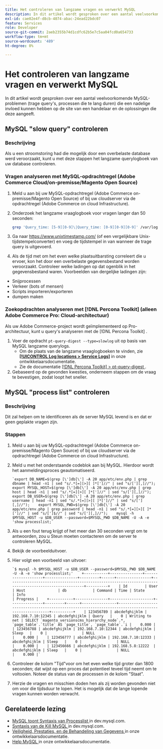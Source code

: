 ```yaml
---
title: Het controleren van langzame vragen en verwerkt MySQL
description: In dit artikel wordt gesproken over een aantal veelvoorkomende MySQL-problemen (trage query's, processen die te lang duren) die een nadelige invloed kunnen hebben op de site van een handelaar en de oplossingen die deze aangeeft.
exl-id: cae02e4f-d8cb-4074-abac-24ead22bdc07
feature: Services
role: Developer
source-git-commit: 2aeb2355b74d1cdfc62b5e7c5aa04fcd0a654733
workflow-type: tm+mt
source-wordcount: '489'
ht-degree: 0%

---
```


# Het controleren van langzame vragen en verwerkt MySQL

In dit artikel wordt gesproken over een aantal veelvoorkomende MySQL-problemen (trage query&#39;s, processen die te lang duren) die een nadelige invloed kunnen hebben op de site van een handelaar en de oplossingen die deze aangeeft.

## MySQL &quot;slow query&quot; controleren

### Beschrijving

Als u een stroomstoring had die mogelijk door een overbelaste database werd veroorzaakt, kunt u met deze stappen het langzame querylogboek van uw database controleren.

### Vragen analyseren met MySQL-opdrachtregel (Adobe Commerce Cloud/on-premisse/Magento Open Source)

1. Meld u aan bij uw MySQL-opdrachtregel (Adobe Commerce on-premisse/Magento Open Source) of bij uw cloudserver via de opdrachtregel (Adobe Commerce on cloud Infrastructure).
1. Onderzoek het langzame vraaglogboek voor vragen langer dan 50 seconden:

   ```bash
   grep 'Query_time: [5-9][0-9]\|Query_time: [0-9][0-9][0-9]' /var/log/mysql/mysql-slow.log -A 3
   ```

1. Ga naar <https://www.unixtimestamp.com/> (of een vergelijkbare Unix-tijdstempelconverter) en voeg de tijdstempel in van wanneer de trage query is uitgevoerd.
1. Als de tijd met om het even welke plaatsuitbarsting correleert die u ervoer, kon het door een overbelaste gegevensbestand worden veroorzaakt. Controleer welke ladingen op dat ogenblik in het gegevensbestand waren. Voorbeelden van dergelijke ladingen zijn:

* Snijprocessen
* Verkeer (bots of mensen)
* Scripts importeren/exporteren
* dumpen maken


### Zoekopdrachten analyseren met [!DNL Percona Toolkit] (alleen Adobe Commerce Pro: Cloud-architectuur)

Als uw Adobe Commerce-project wordt geïmplementeerd op Pro-architectuur, kunt u query&#39;s analyseren met de [!DNL Percona Toolkit] .

1. Voer de opdracht `pt-query-digest --type=slowlog` uit op basis van MySQL langzame querylogs.
   * Om de plaats van de langzame vraaglogboeken te vinden, zie **[[!UICONTROL Log locations > Service Logs]](https://experienceleague.adobe.com/docs/commerce-cloud-service/user-guide/develop/test/log-locations.html?lang=nl-NL)** in onze ontwikkelaarsdocumentatie.
   * Zie de documentatie [[!DNL Percona Toolkit] > pt-query-digest ](https://www.percona.com/doc/percona-toolkit/LATEST/pt-query-digest.html#pt-query-digest) .
1. Gebaseerd op de gevonden kwesties, onderneem stappen om de vraag te bevestigen, zodat loopt het sneller.

## MySQL &quot;process list&quot; controleren

### Beschrijving

Dit zal helpen om te identificeren als de server MySQL levend is en dat er geen geplakte vragen zijn.

### Stappen

1. Meld u aan bij uw MySQL-opdrachtregel (Adobe Commerce on-premisse/Magento Open Source) of bij uw cloudserver via de opdrachtregel (Adobe Commerce on cloud Infrastructure).
1. Meld u met het onderstaande codeblok aan bij MySQL. Hierdoor wordt het aanmeldingsproces geautomatiseerd.

   ```MySQL
   `export DB_NAME=$(grep [\']db[\'] -A 20 app/etc/env.php | grep dbname | head -n1 | sed "s/.*[=][>][ ]*[']//" | sed "s/['][,]//");    export MYSQL_HOST=$(grep [\']db[\'] -A 20 app/etc/env.php | grep host | head -n1 | sed "s/.*[=][>][ ]*[']//" | sed "s/['][,]//");    export DB_USER=$(grep [\']db[\'] -A 20 app/etc/env.php | grep username | head -n1 | sed "s/.*[=][>][ ]*[']//" | sed "s/['][,]//");    export MYSQL_PWD=$(grep [\']db[\'] -A 20 app/etc/env.php | grep password | head -n1 | sed "s/.*[=][>][ ]*[']//" | sed "s/[']$//" | sed "s/['][,]//");    mysql -h $MYSQL_HOST -u $DB_USER --password=$MYSQL_PWD $DB_NAME -U -A -e 'show processlist;`
   ```

1. Als u een fout terug krijgt of het meer dan 30 seconden vergt om te antwoorden, zou u Steun moeten contacteren om de server te controleren MySQL.
1. Bekijk de voorbeelduitvoer.

1. Hier volgt een voorbeeld van uitvoer:

   ```MySQL
   `$ mysql -h $MYSQL_HOST -u $DB_USER --password=$MYSQL_PWD $DB_NAME -U -A -e 'show processlist;'    +-----------+---------------+--------------------+---------------+---------+------+----------------+------------------------------------------------------------------------------------------------------+----------+    | Id        | User          | Host               | db            | Command | Time | State          | Info                                                                                                 | Progress |    +-----------+---------------+--------------------+---------------+---------+------+----------------+------------------------------------------------------------------------------------------------------+----------+    | 123456789 | abcdefghijklm | 192.168.7.10:12345 | abcdefghijklm | Query   |    0 | Writing to net | SELECT `magento_versionscms_hierarchy_node`.*, `page_table`.`title` AS `page_title`, `page_table`.`i |    0.000 |    | 123456788 | abcdefghijklm | 192.168.7.10:12344 | abcdefghijklm | Sleep   |    0 |                | NULL                                                                                                 |    0.000 |    | 123456777 | abcdefghijklm | 192.168.7.10:12333 | abcdefghijklm | Sleep   |    0 |                | NULL                                                                                                 |    0.000 |    | 123456666 | abcdefghijklm | 192.168.5.8:12222  | abcdefghijklm | Sleep   |    0 |                | NULL                                                                                                 |    0.000 |`
   ```

1. Controleer de kolom &quot;Tijd&quot;voor om het even welke tijd groter dan 1800 seconden; dat wijst op een proces dat potentieel teveel tijd neemt om te voltooien. Noteer de status van de processen in de kolom &quot;Staat&quot;.
1. Herzie de vragen en misschien doden hen als zij worden gevonden niet om voor die tijdsduur te lopen. Het is mogelijk dat de lange lopende vragen kunnen worden verwacht.


## Gerelateerde lezing

* [ MySQL toont Syntaxis van Processlist ](https://dev.mysql.com/doc/refman/8.0/en/show-processlist.html) in dev.mysql.com.
* [ Syntaxis van de Kill MySQL ](https://dev.mysql.com/doc/refman/8.0/en/kill.html) in dev.mysql.com.
* [ Veiligheid, Prestaties, en de Behandeling van Gegevens ](https://developer.adobe.com/commerce/php/best-practices/extensions/security/) in onze ontwikkelaarsdocumentatie.
* [ Help MySQL ](https://experienceleague.adobe.com/nl/docs/commerce-operations/installation-guide/prerequisites/database-server/mysql) in onze ontwikkelaarsdocumentatie.
